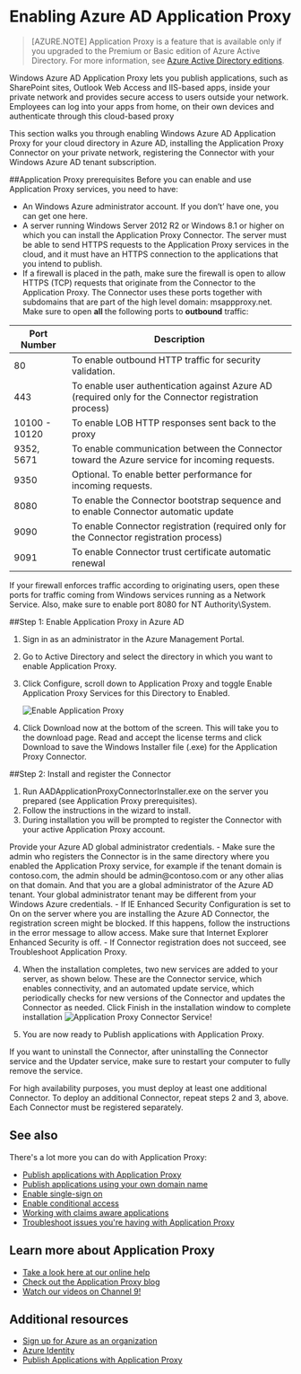 <properties
	pageTitle="Enabling Azure AD Application Proxy"
	description="Covers how to get up and running with Azure AD Application Proxy."
	services="active-directory"
	documentationCenter=""
	authors="rkarlin"
	manager="StevenPo"
	editor=""/>

<tags
	ms.service="active-directory"
	ms.date="10/12/2015"
	wacn.date=""/>

# Enabling Azure AD Application Proxy
> [AZURE.NOTE] Application Proxy is a feature that is available only if you upgraded to the Premium or Basic edition of Azure Active Directory. For more information, see [Azure Active Directory editions](/documentation/articles/active-directory-editions).

Windows Azure AD Application Proxy lets you publish applications, such as SharePoint sites, Outlook Web Access and IIS-based apps, inside your private network and provides secure access to users outside your network. Employees can log into your apps from home, on their own devices and authenticate through this cloud-based proxy

This section walks you through enabling Windows Azure AD Application Proxy for your cloud directory in Azure AD, installing the Application Proxy Connector on your private network, registering the Connector with your Windows Azure AD tenant subscription.

##Application Proxy prerequisites
Before you can enable and use Application Proxy services, you need to have:

- An Windows Azure administrator account. If you don’t’ have one, you can get one here.
- A server running Windows Server 2012 R2 or Windows 8.1 or higher on which you can install the Application Proxy Connector. The server must be able to send HTTPS requests to the Application Proxy services in the cloud, and it must have an HTTPS connection to the applications that you intend to publish. 
- If a firewall is placed in the path, make sure the firewall is open to allow HTTPS (TCP) requests that originate from the Connector to the Application Proxy. The Connector uses these ports together with subdomains that are part of the high level domain: msappproxy.net. Make sure to open **all** the following ports to **outbound** traffic:

Port Number | Description
--- | ---
80 | To enable outbound HTTP traffic for security validation.
443 | To enable user authentication against Azure AD (required only for the Connector registration process)
10100 - 10120 | To enable LOB HTTP responses sent back to the proxy
9352, 5671 | To enable communication between the Connector toward the Azure service for incoming requests.
9350 | Optional. To enable better performance for incoming requests.
8080 | To enable the Connector bootstrap sequence and to enable Connector automatic update
9090 | To enable Connector registration (required only for the Connector registration process)
9091 | To enable Connector trust certificate automatic renewal
 
If your firewall enforces traffic according to originating users, open these ports for traffic coming from Windows services running as a Network Service. Also, make sure to enable port 8080 for NT Authority\System.


##Step 1: Enable Application Proxy in Azure AD
1. Sign in as an administrator in the Azure Management Portal.
2. Go to Active Directory and select the directory in which you want to enable Application Proxy.
3. Click Configure, scroll down to Application Proxy and toggle Enable Application Proxy Services for this Directory to Enabled.

	![Enable Application Proxy](./media/active-directory-application-proxy-enable/app_proxy_enable.png) <p>
4. Click Download now at the bottom of the screen. This will take you to the download page. Read and accept the license terms and click Download to save the Windows Installer file (.exe) for the Application Proxy Connector. 

##Step 2: Install and register the Connector
1. Run AADApplicationProxyConnectorInstaller.exe on the server you prepared (see Application Proxy prerequisites).
2. Follow the instructions in the wizard to install.
3. During installation you will be prompted to register the Connector with your active Application Proxy account.
<p>Provide your Azure AD global administrator credentials.
- Make sure the admin who registers the Connector is in the same directory where you enabled the Application Proxy service, for example if the tenant domain is contoso.com, the admin should be admin@contoso.com or any other alias on that domain. And that you are a global administrator of the Azure AD tenant. Your global administrator tenant may be different from your Windows Azure credentials.
- If IE Enhanced Security Configuration is set to On on the server where you are installing the Azure AD Connector, the registration screen might be blocked. If this happens, follow the instructions in the error message to allow access. Make sure that Internet Explorer Enhanced Security is off.
- If Connector registration does not succeed, see Troubleshoot Application Proxy.

4. When the installation completes, two new services are added to your server, as shown below. These are the Connector service, which enables connectivity, and an automated update service, which periodically checks for new versions of the Connector and updates the Connector as needed. Click Finish in the installation window to complete installation
	![Application Proxy Connector Service!](./media/active-directory-application-proxy-enable/app_proxy_services.png) <p>
5. You are now ready to Publish applications with Application Proxy.

If you want to uninstall the Connector, after uninstalling the Connector service and the Updater service, make sure to restart your computer to fully remove the service.
<p>For high availability purposes, you must deploy at least one additional Connector. To deploy an additional Connector, repeat steps 2 and 3, above. Each Connector must be registered separately.



## See also
There's a lot more you can do with Application Proxy:

- [Publish applications with Application Proxy](/documentation/articles/active-directory-application-proxy-publish)
- [Publish applications using your own domain name](/documentation/articles/active-directory-application-proxy-custom-domains)
- [Enable single-sign on](/documentation/articles/active-directory-application-proxy-sso-using-kcd)
- [Enable conditional access](/documentation/articles/active-directory-application-proxy-conditional-access)
- [Working with claims aware applications](/documentation/articles/active-directory-application-proxy-claims-aware-apps)
- [Troubleshoot issues you're having with Application Proxy](/documentation/articles/active-directory-application-proxy-troubleshoot)

## Learn more about Application Proxy
- [Take a look here at our online help](/documentation/articles/active-directory-application-proxy-enable)
- [Check out the Application Proxy blog](http://blogs.technet.com/b/applicationproxyblog/)
- [Watch our videos on Channel 9!](http://channel9.msdn.com/events/Ignite/2015/BRK3864)

## Additional resources

* [Sign up for Azure as an organization](..sign-up-organization.md)
* [Azure Identity](..fundamentals-identity.md)
* [Publish Applications with Application Proxy](/documentation/articles/active-directory-application-proxy-publish)
